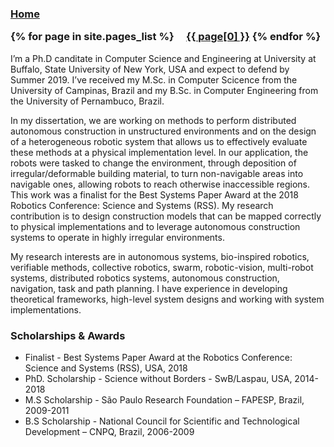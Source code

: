 
<h3 class="masthead-title">
<a href="/" title="Home">Home</a>



{% for page in site.pages_list %}
  &nbsp;&nbsp;&nbsp;
  <a href="{{ page[1]  }}">{{ page[0] }}</a>
{% endfor %}
</h3>



I’m a Ph.D canditate in Computer Science and Engineering at University at Buffalo, State University of New York, USA and expect to defend by Summer 2019. I’ve received my M.Sc. in Computer Scicence from the University of Campinas, Brazil and my B.Sc. in Computer Engineering from the University of Pernambuco, Brazil.

In my dissertation, we are working on methods to perform distributed autonomous construction in unstructured environments and on the design of a heterogeneous robotic system that allows us to effectively evaluate these methods at a physical implementation level. In our application, the robots were tasked to change the environment, through deposition of irregular/deformable building material,  to turn non-navigable areas into navigable ones, allowing robots to reach otherwise inaccessible regions. This work was a finalist for the Best Systems Paper Award at the 2018 Robotics Conference: Science and Systems (RSS). My research contribution is to design construction models that can be mapped correctly to physical implementations and to leverage autonomous construction systems to operate in highly irregular environments.


My research interests are in autonomous systems, bio-inspired robotics, verifiable methods, collective robotics, swarm, robotic-vision, multi-robot systems, distributed robotics systems, autonomous construction, navigation, task and path planning. I have experience in developing theoretical frameworks, high-level system designs and working with system implementations.

### Scholarships & Awards
- Finalist - Best Systems Paper Award at the Robotics Conference: Science and Systems (RSS), USA, 2018
- PhD. Scholarship - Science without Borders - SwB/Laspau, USA, 2014-2018
- M.S Scholarship - São Paulo Research Foundation – FAPESP, Brazil, 2009-2011
- B.S Scholarship - National Council for Scientific and Technological Development – CNPQ, Brazil, 2006-2009
